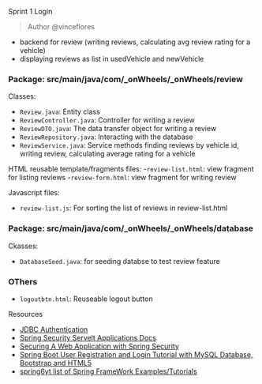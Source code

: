 Sprint 1 Login

> Author @vinceflores

- backend for review (writing reviews, calculating avg review rating for a vehicle)
- displaying reviews as list in usedVehicle and newVehicle

### Package: src/main/java/com/\_onWheels/\_onWheels/review

Classes:

- `Review.java`: Entity class
- `ReviewController.java`: Controller for writing a review
- `ReviewDTO.java`: The data transfer object for writing a review
- `ReviewRepository.java`: Interacting with the database
- `ReviewService.java`: Service methods finding reviews by vehicle id, writing review, calculating average rating for a vehicle

HTML reusable template/fragments files:
-`review-list.html`: view fragment for listing reviews
-`review-form.html`: view fragment for writing review

Javascript files:

- `review-list.js`: For sorting the list of reviews in review-list.html

### Package: src/main/java/com/\_onWheels/\_onWheels/database

Ckasses:

- `DatabaseSeed.java`: for seeding databse to test review feature

### OThers

- `logoutbtn.html`: Reuseable logout button

Resources

- [JDBC Authentication](https://docs.spring.io/spring-security/reference/servlet/authentication/passwords/jdbc.html)
- [Spring Security Servelt Applications Docs](https://docs.spring.io/spring-security/reference/servlet/index.html)
- [Securing A Web Application with Spring Security](https://spring.io/guides/gs/securing-web#initial)
- [Spring Boot User Registration and Login Tutorial with MySQL Database, Bootstrap and HTML5](https://youtu.be/b8KY3BlvaFE?si=tU6V8cSe1Id2YkHk)
- [spring6yt list of Spring FrameWork Examples/Tutorials](https://github.com/navinreddy20/spring6yt)
